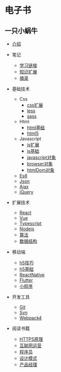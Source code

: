 # 电子书

## 一只小蜗牛

* [介绍](README.md)

* 笔记
    * [学习链接](doc/note/学习链接.md)
    * [知识扩展](doc/note/知识扩展.md)
    * [摘录](doc/note/摘录.md)

* 基础技术
    * Css
        * [css扩展](doc/primary/css/css扩展.md)
        * [less](doc/primary/css/less.md)
        * [sass](doc/primary/css/sass.md)
    * Html
        * [html基础](doc/primary/html/html基础.md)
        * [html5](doc/primary/html/html5.md)
    * Javascript
        * [js扩展](doc/primary/JavaScript/js扩展.md)
        * [js基础](doc/primary/JavaScript/js基础.md)
        * [javascript对象](doc/primary/JavaScript/javascript对象.md)
        * [browser对象](doc/primary/JavaScript/browser对象.md)
        * [htmlDom对象](doc/primary/JavaScript/htmlDom对象.md)
    * [Es6](doc/primary/es6.md)
    * [Json](doc/primary/Json.md)
    * [Ajax](doc/primary/Ajax.md)
    * [jQuery](doc/primary/jquery.md)

* 扩展技术
    * [React](doc/extend/react.md)
    * [Vue](doc/extend/vue.md)
    * [Typescript](doc/extend/typescript.md)
    * [Nodejs](doc/extend/nodejs.md)
    * [算法](doc/extend/算法.md)
    * [数据结构](doc/extend/数据结构.md)

* 移动端
    * [h5技巧](doc/h5/h5技巧.md)
    * [h5基础](doc/h5/h5基础.md)
    * [ReactNative](doc/h5/rn.md)
    * [Flutter](doc/h5/flutter.md)
    * [小程序](doc/h5/小程序.md)

* 开发工具
    * [Git](doc/tool/Git.md)
    * [Svn](doc/tool/Svn.md)
    * [Webpack4](doc/tool/Webpack4.md)

* 阅读书籍
    * [HTTPS原理](doc/book/HTTPS原理.md)
    * [互联网运营](doc/book/互联网运营.md)
    * [程序员](doc/book/程序员.md)
    * [设计模式](doc/book/设计模式.md)
    * [产品经理](doc/book/产品经理.md)
